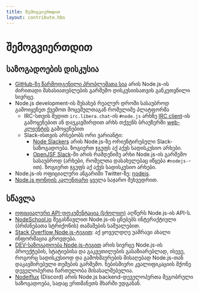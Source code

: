 ```yaml
---
title: შემოგვიერთდით
layout: contribute.hbs
---
```


# შემოგვიერთდით

## საზოგადოების დისკუსია

- [GitHub-ზე წარმოდგენილი პრობლემათა სია](https://github.com/nodejs/node/issues) არის Node.js-ის ძირითადი მახასიათებლების გარშემო დისკუსიისათვის განკუთვნილი სივრცე.
- Node.js development-ის შესახებ რეალურ დროში სასაუბროდ გამოიყენეთ ქვემოთ მოცემულთაგან რომელიმე პლატფორმა
  - IRC-სთვის შედით `irc.libera.chat`-ის `#node.js` არხზე [IRC client](https://en.wikipedia.org/wiki/Comparison_of_Internet_Relay_Chat_clients)-ის გამოყენებით ან დაუკავშირდით არხს თქვენს ბრაუზერში [web-კლიენტის](https://kiwiirc.com/nextclient/) გამოყენებით
  - Slack-ისთვის არსებობს ორი ვარიანტი:
    - [Node Slackers](https://www.nodeslackers.com/) არის Node.js-ზე ორიენტირებული Slack-საზოგადოება. ზოგიერთ ჯგუფს აქ აქვს სადისკუსიო არხები.
    - [OpenJSF Slack](https://slack-invite.openjsf.org/)-ში არის რამდენიმე არხი Node.js-ის გარშემო სასაუბროდ (არხები, რომელთა დასახელებაც იწყება `#nodejs-`-ით). ზოგიერთ ჯგუფს აქ აქვს სადისკუსიო არხები.
- Node.js-ის ოფიციალური ანგარიში Twitter-ზე: [nodejs](https://twitter.com/nodejs).
- [Node.js ფონდის კალენდარი](https://nodejs.org/calendar) ყველა საჯარო შეხვედრით.

## სწავლა

- [ოფიციალური API-დოკუმენტაცია (სქოლიო)](https://nodejs.org/api/) აღწერს Node.js-ის API-ს.
- [NodeSchool.io](https://nodeschool.io/) შეგასწავლით Node.js-ის ცნებებს ინტერაქტიული (ბრძანებათა სტრიქონის) თამაშების საშუალებით.
- [Stack Overflow Node.js-ტეგით](https://stackoverflow.com/questions/tagged/node.js): აქ ყოველდღე უამრავი ახალი ინფორმაცია გროვდება.
- [DEV-საზოგადოება Node.js-ტეგით](https://dev.to/t/node) არის სივრცე Node.js-ის პროექტების, სტატიებისა და გაკვეთილების გასაზიარებლად, ისევე, როგორც სადისკუსიოდ და გამოხმაურების მისაღებად Node.js-თან დაკავშირებული თემების გარშემო. ნებისმიერი კვალიფიკაციის მქონე დეველოპერთა ჩართულობა მისასალმებელია.
- [Nodeiflux](https://discordapp.com/invite/vUsrbjd) (Discord) არის Node.js backend-დეველოპერთა მეგობრული საზოგადოება, სადაც ერთმანეთს მხარში უდგანან.
